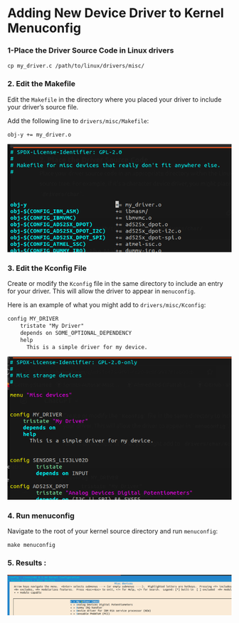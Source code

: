 # Adding New Device Driver to Kernel Menuconfig

### 1-Place the Driver Source Code in Linux drivers

```
cp my_driver.c /path/to/linux/drivers/misc/

```

### 2. Edit the Makefile

Edit the `Makefile` in the directory where you placed your driver to include your driver’s source file.

Add the following line to `drivers/misc/Makefile`:

```
obj-y += my_driver.o

```

![1717451464487](image/README/1717451464487.png)

### 3. Edit the Kconfig File

Create or modify the `Kconfig` file in the same directory to include an entry for your driver. This will allow the driver to appear in `menuconfig`.

Here is an example of what you might add to `drivers/misc/Kconfig`:

```
config MY_DRIVER
    tristate "My Driver"
    depends on SOME_OPTIONAL_DEPENDENCY
    help
      This is a simple driver for my device.

```

![1717451689485](image/README/1717451689485.png)


### 4. Run menuconfig

Navigate to the root of your kernel source directory and run `menuconfig`:

```
make menuconfig
```

### 5. Results :

![1717451996124](image/README/1717451996124.png)
